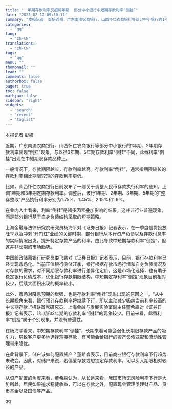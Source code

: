 ```yaml
---
title: "一年期存款利率反超两年期  部分中小银行中短期存款利率“倒挂”"
date: "2025-02-12 09:50:11"
summary: "本报记者  彭妍近期，广东南澳农商银行、山西怀仁农商银行等部分中小银行的1年期、2年期存款利率出现“..."
categories:
  - "qq"
lang:
  - "zh-CN"
translations:
  - "zh-CN"
tags:
  - "qq"
menu: ""
thumbnail: ""
lead: ""
comments: false
authorbox: false
pager: true
toc: false
mathjax: false
sidebar: "right"
widgets:
  - "search"
  - "recent"
  - "taglist"
---
```


本报记者 彭妍

近期，广东南澳农商银行、山西怀仁农商银行等部分中小银行的1年期、2年期存款利率出现“倒挂”现象。与以往3年期、5年期存款利率“倒挂”不同，此番利率“倒挂”出现在中短期限存款品种上。

一般情况下，存款期限越长，存款利率越高。存款利率“倒挂”，通常指期限较长的存款利率相比期限较短的存款利率更低。

比如，山西怀仁农商银行日前发布了一则关于调整人民币存款执行利率的通知，上调1年期和3年期定期存款利率。调整后，该行1年期、2年期、3年期、5年期的“整存整取”产品执行利率分别为1.75%、1.45%、2.15%和1.9%。

在业内人士看来，利率“倒挂”是诸多因素叠加影响的结果，这并非行业普遍现象，而是部分银行基于自身负债结构采取的短期策略。

上海金融与法律研究院研究员杨海平对《证券日报》记者表示，在一季度信贷投放旺季以及冲刺“开门红”业绩的关键时期，部分银行从本行资产负债以及存款付息率的实际情况出发，提升特定存款产品的利率，由此导致中短期存款利率“倒挂”，但这并非长期的市场趋势。

中国邮政储蓄银行研究员娄飞鹏对《证券日报》记者表示，目前，银行存款利率已经实现市场化。当前正值银行吸储旺季，银行根据存款市场行情和自身负债情况及对存款的需求，对不同期限存款利率进行差异化定价。这是市场化选择，也有助于稳定银行负债成本，优化银行存款期限结构。中短期定存利率“倒挂”现象目前相对较少，后续大面积出现的概率较小。

此外，市场对降息预期的增强，也是存款利率“倒挂”现象出现的原因之一。“从中长期视角来看，银行预计存款利率将继续下行，所以主动减少吸纳当前利率较高的中长期存款。”招联首席研究员、上海金融与发展实验室副主任董希淼对《证券日报》记者表示，1年期和2年期的存款利率“倒挂”的现象较少。目前来看，此番利率“倒挂”属于个别现象，并没有普遍性。

在杨海平看来，中短期存款利率“倒挂”，长期来看可能会弱化长期限存款产品的吸引力，导致客户更多地选择短期存款，有可能会给银行的资产负债匹配和流动性管理带来隐忧。

在此背景下，储户该如何配置资产？董希淼表示，目前商业银行存款利率下行趋势未改变。因此，对储户来说，若偏爱存款或想锁定存款利率，可以买入期限相对较长的产品。

从资产配置的角度来看，董希淼认为，从长远来看，我国市场无风险利率下行是大势所趋，居民如果追求稳健收益，可以在存款之外，配置现金管理类理财产品、货币基金以及国债等产品。

[qq](https://new.qq.com/rain/a/20250212A02D6F00)

